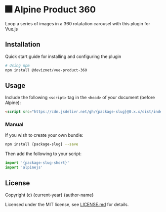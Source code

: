 # 🎆 Alpine Product 360
Loop a series of images in a 360 rotatation carousel with this plugin for Vue.js

## Installation

Quick start guide for installing and configuring the plugin

```sh
# Using npm
npm install @deviznet/vue-product-360
```

## Usage

Include the following `<script>` tag in the `<head>` of your document (before Alpine):

```html
<script src="https://cdn.jsdelivr.net/gh/{package-slug}@0.x.x/dist/index.js"></script>
```

### Manual

If you wish to create your own bundle:

```bash
npm install {package-slug} --save
```

Then add the following to your script:

```javascript
import '{package-slug-short}'
import 'alpinejs'
```

## License

Copyright (c) {current-year} {author-name}

Licensed under the MIT license, see [LICENSE.md](LICENSE.md) for details.
